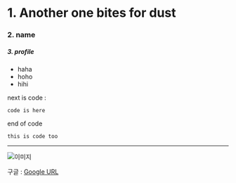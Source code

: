 # 1. Another one bites for dust
### 2. name
##### 3. profile
- haha
- hoho
- hihi

next is code : 

    code is here
end of code

```
this is code too
```
<hr/>

![이미지](https://i.imgur.com/nfq2Mll.png)

구글 : [Google URL][GoogleLink]

[GoogleLink]: http://google.com
